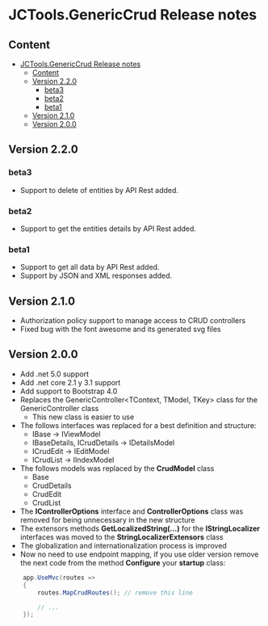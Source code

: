 # JCTools.GenericCrud Release notes

## Content
- [JCTools.GenericCrud Release notes](#jctoolsgenericcrud-release-notes)
  - [Content](#content)
  - [Version 2.2.0](#version-220)
    - [beta3](#beta3)
    - [beta2](#beta2)
    - [beta1](#beta1)
  - [Version 2.1.0](#version-210)
  - [Version 2.0.0](#version-200)

## Version 2.2.0
### beta3 
* Support to delete of entities by API Rest added.  
### beta2
* Support to get the entities details by API Rest added.
### beta1
* Support to get all data by API Rest added.  
* Support by JSON and XML responses added.

## Version 2.1.0
* Authorization policy support to manage access to CRUD controllers
* Fixed bug with the font awesome and its generated svg files

## Version 2.0.0
* Add .net 5.0 support
* Add .net core 2.1 y 3.1 support
* Add support to Bootstrap 4.0
* Replaces the GenericController<TContext, TModel, TKey> class for the GenericController class
  * This new class is easier to use
* The follows interfaces was replaced for a best definition and structure:
  * IBase -> IViewModel
  * IBaseDetails, ICrudDetails -> IDetailsModel
  * ICrudEdit -> IEditModel
  * ICrudList -> IIndexModel
* The follows models was replaced by the **CrudModel** class
  * Base
  * CrudDetails
  * CrudEdit
  * CrudList
* The **IControllerOptions** interface and **ControllerOptions** class was removed for being unnecessary in the new structure
* The extensors methods **GetLocalizedString(...)** for the **IStringLocalizer** interfaces was moved to the **StringLocalizerExtensors** class
* The globalization and internationalization process is improved
* Now no need to use endpoint mapping, if you use older version remove the next code from the method **Configure** your **startup** class:
```cs
    app.UseMvc(routes =>
    {
        routes.MapCrudRoutes(); // remove this line

        // ...
    });   

```